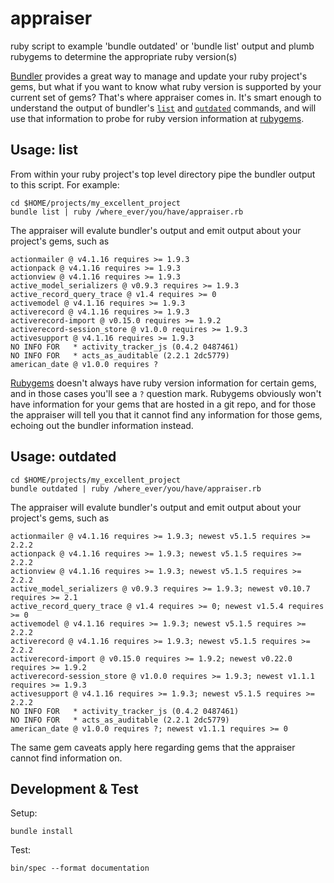 # appraiser
ruby script to example 'bundle outdated' or 'bundle list' output and plumb rubygems to determine the appropriate ruby version(s)


[Bundler](http://bundler.io/) provides a great way to manage and update your ruby project's gems, but what if you want to know what ruby version is supported by your current set of gems? That's where appraiser comes in. It's smart enough to understand the output of bundler's [`list`](http://bundler.io/v1.16/man/bundle-list.1.html)
 and [`outdated`](http://bundler.io/v1.16/man/bundle-outdated.1.html) 
 commands, and will use that information to probe for ruby version information at [rubygems](http://rubygems.org).

## Usage: list
From within your ruby project's top level directory pipe the bundler output to this script. For example:

```
cd $HOME/projects/my_excellent_project
bundle list | ruby /where_ever/you/have/appraiser.rb
```

The appraiser will evalute bundler's output and emit output about your project's gems, such as

```
actionmailer @ v4.1.16 requires >= 1.9.3
actionpack @ v4.1.16 requires >= 1.9.3
actionview @ v4.1.16 requires >= 1.9.3
active_model_serializers @ v0.9.3 requires >= 1.9.3
active_record_query_trace @ v1.4 requires >= 0
activemodel @ v4.1.16 requires >= 1.9.3
activerecord @ v4.1.16 requires >= 1.9.3
activerecord-import @ v0.15.0 requires >= 1.9.2
activerecord-session_store @ v1.0.0 requires >= 1.9.3
activesupport @ v4.1.16 requires >= 1.9.3
NO INFO FOR   * activity_tracker_js (0.4.2 0487461)
NO INFO FOR   * acts_as_auditable (2.2.1 2dc5779)
american_date @ v1.0.0 requires ?
```

[Rubygems](http://rubygems.org) doesn't always have ruby version information for certain gems, and in those cases you'll see a `?` question mark. Rubygems obviously won't have information for your gems that are hosted in a git repo, and for those the appraiser will tell you that it cannot find any information for those gems, echoing out the bundler information instead.


## Usage: outdated

```
cd $HOME/projects/my_excellent_project
bundle outdated | ruby /where_ever/you/have/appraiser.rb
```

The appraiser will evalute bundler's output and emit output about your project's gems, such as

```
actionmailer @ v4.1.16 requires >= 1.9.3; newest v5.1.5 requires >= 2.2.2
actionpack @ v4.1.16 requires >= 1.9.3; newest v5.1.5 requires >= 2.2.2
actionview @ v4.1.16 requires >= 1.9.3; newest v5.1.5 requires >= 2.2.2
active_model_serializers @ v0.9.3 requires >= 1.9.3; newest v0.10.7 requires >= 2.1
active_record_query_trace @ v1.4 requires >= 0; newest v1.5.4 requires >= 0
activemodel @ v4.1.16 requires >= 1.9.3; newest v5.1.5 requires >= 2.2.2
activerecord @ v4.1.16 requires >= 1.9.3; newest v5.1.5 requires >= 2.2.2
activerecord-import @ v0.15.0 requires >= 1.9.2; newest v0.22.0 requires >= 1.9.2
activerecord-session_store @ v1.0.0 requires >= 1.9.3; newest v1.1.1 requires >= 1.9.3
activesupport @ v4.1.16 requires >= 1.9.3; newest v5.1.5 requires >= 2.2.2
NO INFO FOR   * activity_tracker_js (0.4.2 0487461)
NO INFO FOR   * acts_as_auditable (2.2.1 2dc5779)
american_date @ v1.0.0 requires ?; newest v1.1.1 requires >= 0
```

The same gem caveats apply here regarding gems that the appraiser cannot find information on.


## Development & Test

Setup:
```
bundle install
```

Test:
```
bin/spec --format documentation
```

